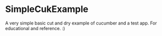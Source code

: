 SimpleCukExample
================

A very simple basic cut and dry example of cucumber and a test app. For educational and reference. :)
